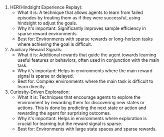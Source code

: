 1. HER(Hindsight Experience Replay):
     - What it is: A technique that allows agents to learn from failed episodes by treating them as if they were successful, using hindsight to adjust the goals.
     - Why it's important: Significantly improves sample efficiency in sparse reward environments.
     - Best for: Environments with sparse rewards or long-horizon tasks where achieving the goal is difficult.
2. Auxiliary Reward Signals:
     - What it is: Additional rewards that guide the agent towards learning useful features or behaviors, often used in conjunction with the main task.
     - Why it's important: Helps in environments where the main reward signal is sparse or delayed.
     - Best for: Complex environments where the main task is difficult to learn directly.
3. Curiosity-Driven Exploration:
     - What it is: Techniques that encourage agents to explore the environment by rewarding them for discovering new states or actions. This is done by predicting the next state or action and rewarding the agent for surprising outcomes.
     - Why it's important: Helps in environments where exploration is crucial for learning but the reward signal is sparse.
     - Best for: Environments with large state spaces and sparse rewards.